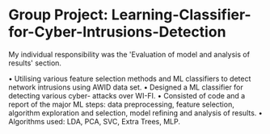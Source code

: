 # Group Project: Learning-Classifier-for-Cyber-Intrusions-Detection

My individual responsibility was the 'Evaluation of model and analysis of results' section. 

•	Utilising various feature selection methods and ML classifiers to detect network intrusions using AWID data set. 
•	Designed a ML classifier for detecting various cyber- attacks over WI-FI. 
•	Consisted of code and a report of the major ML steps: data preprocessing, feature selection, algorithm exploration and selection, model refining and analysis of results. 
•	Algorithms used: LDA, PCA, SVC, Extra Trees, MLP.  

